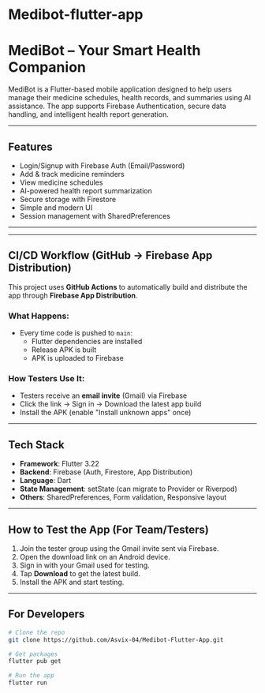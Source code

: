 # Medibot-flutter-app

# MediBot – Your Smart Health Companion

MediBot is a Flutter-based mobile application designed to help users manage their medicine schedules, health records, and summaries using AI assistance. The app supports Firebase Authentication, secure data handling, and intelligent health report generation.

---

## Features

- Login/Signup with Firebase Auth (Email/Password)
-  Add & track medicine reminders
-  View medicine schedules
-  AI-powered health report summarization
-  Secure storage with Firestore
-  Simple and modern UI
-  Session management with SharedPreferences

---


---

## CI/CD Workflow (GitHub → Firebase App Distribution)

This project uses **GitHub Actions** to automatically build and distribute the app through **Firebase App Distribution**.

###  What Happens:
- Every time code is pushed to `main`:
  - Flutter dependencies are installed
  - Release APK is built
  - APK is uploaded to Firebase

### How Testers Use It:
- Testers receive an **email invite** (Gmail) via Firebase
- Click the link → Sign in → Download the latest app build
- Install the APK (enable "Install unknown apps" once)

---

## Tech Stack

- **Framework**: Flutter 3.22
- **Backend**: Firebase (Auth, Firestore, App Distribution)
- **Language**: Dart
- **State Management**: setState (can migrate to Provider or Riverpod)
- **Others**: SharedPreferences, Form validation, Responsive layout

---

## How to Test the App (For Team/Testers)

1. Join the tester group using the Gmail invite sent via Firebase.
2. Open the download link on an Android device.
3. Sign in with your Gmail used for testing.
4. Tap **Download** to get the latest build.
5. Install the APK and start testing.

---

## For Developers

```bash
# Clone the repo
git clone https://github.com/Asvix-04/Medibot-Flutter-App.git

# Get packages
flutter pub get

# Run the app
flutter run
